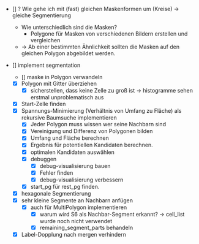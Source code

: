 
- [] ? Wie gehe ich mit (fast) gleichen Maskenformen um (Kreise) -> gleiche Segmentierung
    - Wie unterschiedlich sind die Masken?
        - Polygone für Masken von verschiedenen Bildern erstellen und vergleichen
    - -> Ab einer bestimmten Ähnlichkeit sollten die Masken auf den gleichen Polygon abgebildet werden.

- [] implement segmentation
    - [] maske in Polygon verwandeln
    - [x] Polygon mit Gitter überziehen
        - [x] sicherstellen, dass keine Zelle zu groß ist -> histogramme sehen erstmal unproblematisch aus
    - [x] Start-Zelle finden
    - [x] Spannungs-Minimierung (Verhältnis von Umfang zu Fläche) als rekursive Baumsuche implementieren
        - [x] Jeder Polygon muss wissen wer seine Nachbarn sind
        - [x] Vereinigung und Differenz von Polygonen bilden
        - [x] Umfang und Fläche berechnen
        - [x] Ergebnis für potentiellen Kandidaten berechnen.
        - [x] optimalen Kandidaten auswählen
        - [x] debuggen
            - [x] debug-visualisierung bauen
            - [x] Fehler finden
            - [x] debug-visualisierung verbessern
        - [x] start_pg für rest_pg finden.
    - [x] hexagonale Segmentierung
    - [x] sehr kleine Segmente an Nachbarn anfügen
        - [x] auch für MultiPolygon implementieren
            - [x] warum wird S6 als Nachbar-Segment erkannt? -> cell_list wurde noch nicht verwendet
            - [x] remaining_segment_parts behandeln
    - [x] Label-Dopplung nach mergen verhindern
